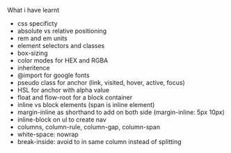 What i have learnt
- css specificty
- absolute vs relative positioning
- rem and em units
- element selectors and classes
- box-sizing
- color modes for HEX and RGBA
- inheritence
- @import for google fonts
- pseudo class for anchor (link, visited, hover, active, focus)
- HSL for anchor with alpha value
- float and flow-root for a block container
- inline vs block elements (span is inline element)
- margin-inline as shorthand to add on both side (margin-inline: 5px 10px)
- inline-block on ul to create nav
- columns, column-rule, column-gap, column-span
- white-space: nowrap
- break-inside: avoid to in same column instead of splitting
